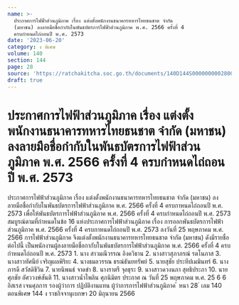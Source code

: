 ```yaml
---
name: >-
  ประกาศการไฟฟ้าส่วนภูมิภาค เรื่อง แต่งตั้งพนักงานธนาคารทหารไทยธนชาต จำกัด
  (มหาชน) ลงลายมือชื่อกำกับในพันธบัตรการไฟฟ้าส่วนภูมิภาค พ.ศ. 2566 ครั้งที่ 4
  ครบกำหนดไถ่ถอนปี พ.ศ. 2573
date: '2023-06-20'
category: ง พิเศษ
volume: 140
section: 144
page: 28
source: 'https://ratchakitcha.soc.go.th/documents/140D144S0000000002800.pdf'
draft: true
---
```


# ประกาศการไฟฟ้าส่วนภูมิภาค เรื่อง แต่งตั้งพนักงานธนาคารทหารไทยธนชาต จำกัด (มหาชน) ลงลายมือชื่อกำกับในพันธบัตรการไฟฟ้าส่วนภูมิภาค พ.ศ. 2566 ครั้งที่ 4 ครบกำหนดไถ่ถอนปี พ.ศ. 2573

ประกาศการไฟฟ้าส่วนภูมิภาค เรื่อง แต่งตั้งพนักงานธนาคารทหารไทยธนชาต จำกัด (มหาชน) ลงลายมือชื่อกำกับในพันธบัตรการไฟฟ้าส่วนภูมิภาค พ.ศ. 2566 ครั้งที่ 4 ครบกาหนดไถ่ถอนปี พ.ศ. 2573 เพื่อให้พันธบัตรการไฟฟ้าส่วนภูมิภาค พ.ศ. 2566 ครั้งที่ 4 ครบกำหนดไถ่ถอนปี พ.ศ. 2573 สมบูรณ์ตามที่กำหนดในข้อ 16 แห่งประกาศการไฟฟ้าส่วนภูมิภาค เรื่อง การออกพันธบัตรการไฟฟ้า ส่วนภูมิภาค พ.ศ. 2566 ครั้งที่ 4 ครบกาหนดไถ่ถอนปี พ.ศ. 2573 ลงวันที่ 25 พฤษภาคม พ.ศ. 2566 การไฟฟ้าส่วนภูมิภาค จึงแต่งตั้งพนักงานธนาคารทหารไทยธนชาต จำกัด (มหาชน) ดังมีรายชื่อต่อไปนี้ เป็นพนักงานผู้ลงลายมือชื่อกากับในพันธบัตรการไฟฟ้าส่วนภูมิภาค พ.ศ. 2566 ครั้งที่ 4 ครบกำหนดไถ่ถอนปี พ.ศ. 2573 1. นาง สาวมณีวรรณ อิงควิธาน 2. นางสาวสุภาภรณ์ รตโนภาส 3. นางสาวทัศนีย์ เจริญผลพิริยะ 4. นางธมลวรรณ ธรณ์ธันยทรัพย์ 5. นายสุชัย ประทีปเมฆินทร์ 6. นางภารดี สวัสดิชีวิน 7. นายนิพนธ์ จาดขำ 8. นางราตรี จุลธุระ 9. นางสาวดวงนภา สุทธิประภา 10. นายศุภชัย อัศววงษ์สันติ 11. นางสาวน้ำไพลิน ศุภนิมิตร ประกาศ ณ วันที่ 25 พฤษภาคม พ.ศ. 25 6 6 อิสเรส เจนศุภการ รองผู้ว่าการ ปฏิบัติงานแทน ผู้ว่าการการไฟฟ้าส่วนภูมิภาค ้ หนา 28 ่ เลม 140 ตอนพิเศษ 144 ง ราชกิจจานุเบกษา 20 มิถุนายน 2566
